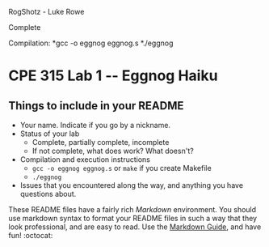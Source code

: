 RogShotz - Luke Rowe

Complete

Compilation:
*gcc -o eggnog eggnog.s
*./eggnog

# CPE 315 Lab 1 -- Eggnog Haiku

## Things to include in your README

* Your name. Indicate if you go by a nickname.
* Status of your lab
  * Complete, partially complete, incomplete
  * If not complete, what does work? What doesn't?
* Compilation and execution instructions
  * `gcc -o eggnog eggnog.s` or `make` if you create Makefile
  * `./eggnog`
* Issues that you encountered along the way, and anything you have questions about.

These README files have a fairly rich _Markdown_ environment. You should use
markdown syntax to format your README files in such a way that they look
professional, and are easy to read. Use the 
[Markdown Guide](https://guides.github.com/features/mastering-markdown/), and
have fun! :octocat:

